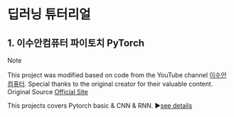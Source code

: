 # 딥러닝 튜터리얼

## 1. 이수안컴퓨터 파이토치 PyTorch
> [!NOTE]
> This project was modified based on code from the YouTube channel [이수안컴퓨터](https://www.youtube.com/c/이수안컴퓨터). Special thanks to the original creator for their valuable content. <br>
> Original Source [Official Site](https://youtube.com/playlist?list=PL7ZVZgsnLwEEIC4-KQIchiPda_EjxX61r&si=_j5ENGvInnXsA7Ik)

This projects covers Pytorch basic & CNN & RNN. &#9654;[see details]()
